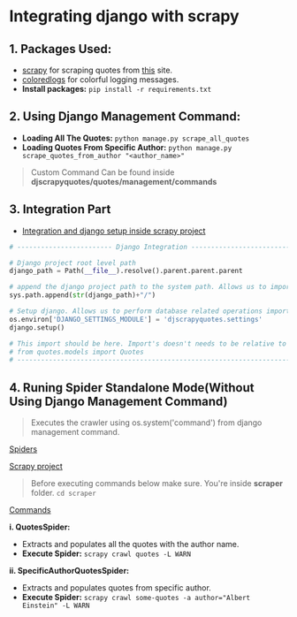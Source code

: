 # Integrating django with scrapy

## 1. Packages Used:

-   [scrapy](https://docs.scrapy.org/en/latest/) for scraping quotes from [this](https://quotes.toscrape.com/) site.
-   [coloredlogs](https://pypi.org/project/coloredlogs/) for colorful logging messages.
-   **Install packages:** `pip install -r requirements.txt`

## 2. Using Django Management Command:

-   **Loading All The Quotes:** `python manage.py scrape_all_quotes`
-   **Loading Quotes From Specific Author:** `python manage.py scrape_quotes_from_author "<author_name>"`

> Custom Command Can be found inside **djscrapyquotes/quotes/management/commands**

## 3. Integration Part

-   [Integration and django setup inside scrapy project](https://github.com/sbhusal123/django-scrapy-integration/blob/main/djscrapyquotes/scraper/scraper/settings.py#L95)

```python
# ------------------------ Django Integration -----------------------------

# Django project root level path
django_path = Path(__file__).resolve().parent.parent.parent

# append the django project path to the system path. Allows us to import django stuffs
sys.path.append(str(django_path)+"/")

# Setup django. Allows us to perform database related operations importing models from dj project.
os.environ['DJANGO_SETTINGS_MODULE'] = 'djscrapyquotes.settings'
django.setup()

# This import should be here. Import's doesn't needs to be relative to django project directory from scrapy project folder
# from quotes.models import Quotes
# ----------------------------------------------------------------------
```

## 4. Runing Spider Standalone Mode(Without Using Django Management Command)

> Executes the crawler using os.system('command') from django management command.

[Spiders](https://github.com/sbhusal123/django-scrapy-integration/tree/main/djscrapyquotes/scraper/scraper/spiders)

[Scrapy project](https://github.com/sbhusal123/django-scrapy-integration/tree/main/djscrapyquotes/scraper)

> Before executing commands below make sure. You're inside **scraper** folder. `cd scraper`

[Commands](https://github.com/sbhusal123/django-scrapy-integration/tree/main/djscrapyquotes/quotes/management/commands)

**i. QuotesSpider:**

-   Extracts and populates all the quotes with the author name.
-   **Execute Spider:** `scrapy crawl quotes -L WARN`

**ii. SpecificAuthorQuotesSpider:**

-   Extracts and populates quotes from specific author.
-   **Execute Spider:** `scrapy crawl some-quotes -a author="Albert Einstein" -L WARN`
